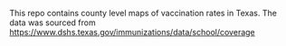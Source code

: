 This repo contains county level maps of vaccination rates in Texas. The data was sourced from https://www.dshs.texas.gov/immunizations/data/school/coverage
